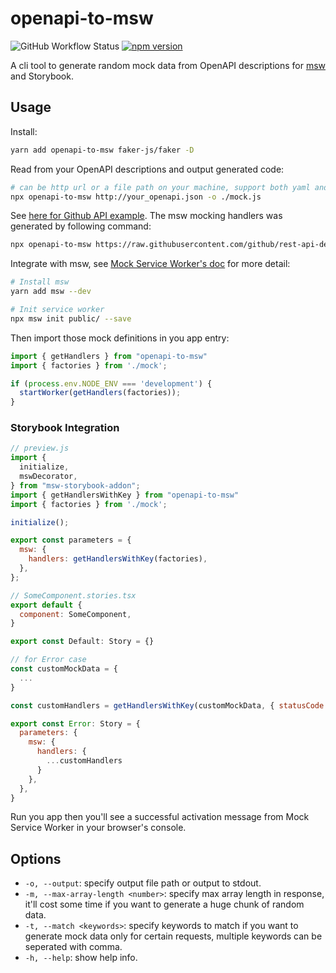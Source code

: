 # openapi-to-msw

![GitHub Workflow Status](https://github.com/schiughi/openapi-to-msw/workflows/Test/badge.svg)
[![npm version](https://badge.fury.io/js/openapi-to-msw.svg)](https://badge.fury.io/js/openapi-to-msw)

A cli tool to generate random mock data from OpenAPI descriptions for [msw](https://github.com/mswjs/msw) and Storybook.

## Usage

Install:

```sh
yarn add openapi-to-msw faker-js/faker -D
```

Read from your OpenAPI descriptions and output generated code:

```sh
# can be http url or a file path on your machine, support both yaml and json.
npx openapi-to-msw http://your_openapi.json -o ./mock.js
```

See [here for Github API example](https://raw.githubusercontent.com/schiughi/openapi-to-msw/main/example/src/mock.js). The msw mocking handlers was generated by following command:

```sh
npx openapi-to-msw https://raw.githubusercontent.com/github/rest-api-description/main/descriptions/ghes-3.3/ghes-3.3.json --output ./example/src/mock.js
```

Integrate with msw, see [Mock Service Worker's doc](https://mswjs.io/docs/getting-started/integrate/browser) for more detail:

```sh
# Install msw
yarn add msw --dev

# Init service worker
npx msw init public/ --save
```

Then import those mock definitions in you app entry:

```js
import { getHandlers } from "openapi-to-msw"
import { factories } from './mock';

if (process.env.NODE_ENV === 'development') {
  startWorker(getHandlers(factories));
}
```

### Storybook Integration
```js
// preview.js
import {
  initialize,
  mswDecorator,
} from "msw-storybook-addon";
import { getHandlersWithKey } from "openapi-to-msw"
import { factories } from './mock';

initialize();

export const parameters = {
  msw: {
    handlers: getHandlersWithKey(factories),
  },
};
```

```js
// SomeComponent.stories.tsx
export default {
  component: SomeComponent,
}

export const Default: Story = {}

// for Error case
const customMockData = {
  ...
}

const customHandlers = getHandlersWithKey(customMockData, { statusCode: "error" })

export const Error: Story = {
  parameters: {
    msw: {
      handlers: {
        ...customHandlers
      }
    },
  },
}
```

Run you app then you'll see a successful activation message from Mock Service Worker in your browser's console.


## Options

 - `-o, --output`: specify output file path or output to stdout.
 - `-m, --max-array-length <number>`: specify max array length in response, it'll cost some time if you want to generate a huge chunk of random data.
 - `-t, --match <keywords>`: specify keywords to match if you want to generate mock data only for certain requests, multiple keywords can be seperated with comma.
 - `-h, --help`: show help info.
